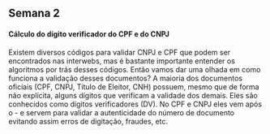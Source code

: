 ## Semana 2

#### Cálculo do dígito verificador do CPF e do CNPJ

Existem diversos códigos para validar CNPJ e CPF que podem ser encontrados nas interwebs, mas é bastante importante entender os algoritmos por trás desses códigos. Então vamos dar uma olhada em como funciona a validação desses documentos?
A maioria dos documentos oficiais (CPF, CNPJ, Título de Eleitor, CNH) possuem, mesmo que de forma não explícita, alguns dígitos que verificam a validade dos demais. Eles são conhecidos como dígitos verificadores (DV). No CPF e CNPJ eles vem após o - e servem para validar a autenticidade do número de documento evitando assim erros de digitação, fraudes, etc.